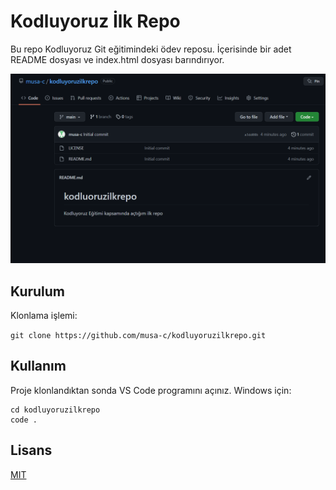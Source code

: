 # Kodluyoruz İlk Repo
Bu repo Kodluyoruz Git eğitimindeki ödev reposu. İçerisinde bir adet README dosyası ve index.html dosyası barındırıyor.

![Resim](/image.png)

## Kurulum

Klonlama işlemi:

`
git clone https://github.com/musa-c/kodluyoruzilkrepo.git
`

## Kullanım

Proje klonlandıktan sonda VS Code programını açınız.
Windows için:
```
cd kodluyoruzilkrepo
code .
```

## Lisans

[MIT](https://choosealicense.com/licenses/mit/)
